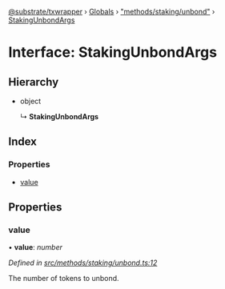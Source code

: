 [@substrate/txwrapper](../README.md) › [Globals](../globals.md) › ["methods/staking/unbond"](../modules/_methods_staking_unbond_.md) › [StakingUnbondArgs](_methods_staking_unbond_.stakingunbondargs.md)

# Interface: StakingUnbondArgs

## Hierarchy

* object

  ↳ **StakingUnbondArgs**

## Index

### Properties

* [value](_methods_staking_unbond_.stakingunbondargs.md#value)

## Properties

###  value

• **value**: *number*

*Defined in [src/methods/staking/unbond.ts:12](https://github.com/paritytech/txwrapper/blob/57a1bc2/src/methods/staking/unbond.ts#L12)*

The number of tokens to unbond.
